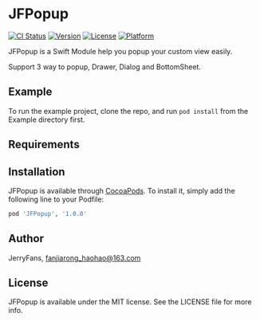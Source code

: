 # JFPopup

[![CI Status](https://img.shields.io/travis/fanjiaorng919/JFPopup.svg?style=flat)](https://travis-ci.org/fanjiaorng919/JFPopup)
[![Version](https://img.shields.io/cocoapods/v/JFPopup.svg?style=flat)](https://cocoapods.org/pods/JFPopup)
[![License](https://img.shields.io/cocoapods/l/JFPopup.svg?style=flat)](https://cocoapods.org/pods/JFPopup)
[![Platform](https://img.shields.io/cocoapods/p/JFPopup.svg?style=flat)](https://cocoapods.org/pods/JFPopup)

JFPopup is a Swift Module help you popup your custom view easily.

Support 3 way to popup, Drawer, Dialog and BottomSheet.


## Example

To run the example project, clone the repo, and run `pod install` from the Example directory first.

## Requirements

## Installation

JFPopup is available through [CocoaPods](https://cocoapods.org). To install
it, simply add the following line to your Podfile:

```ruby
pod 'JFPopup', '1.0.0'
```

## Author

JerryFans, fanjiarong_haohao@163.com

## License

JFPopup is available under the MIT license. See the LICENSE file for more info.

